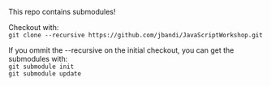 This repo contains submodules!

Checkout with:  
`git clone --recursive https://github.com/jbandi/JavaScriptWorkshop.git`

If you ommit the --recursive on the initial checkout, you can get the submodules with:  
`git submodule init`  
`git submodule update`
